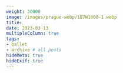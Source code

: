 ```yaml
---
weight: 30000
image: /images/prague-webp/1B7W1808-1.webp
title:
date: 2023-03-13
multipleColumn: true
tags:
- ballet
- archive # all posts
hideMeta: true
hideExif: true
---
```

